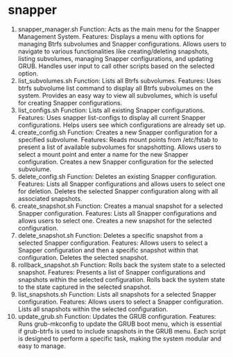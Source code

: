 # snapper
1. snapper_manager.sh
Function: Acts as the main menu for the Snapper Management System.
Features:
Displays a menu with options for managing Btrfs subvolumes and Snapper configurations.
Allows users to navigate to various functionalities like creating/deleting snapshots, listing subvolumes, managing Snapper configurations, and updating GRUB.
Handles user input to call other scripts based on the selected option.
2. list_subvolumes.sh
Function: Lists all Btrfs subvolumes.
Features:
Uses btrfs subvolume list command to display all Btrfs subvolumes on the system.
Provides an easy way to view all subvolumes, which is useful for creating Snapper configurations.
3. list_configs.sh
Function: Lists all existing Snapper configurations.
Features:
Uses snapper list-configs to display all current Snapper configurations.
Helps users see which configurations are already set up.
4. create_config.sh
Function: Creates a new Snapper configuration for a specified subvolume.
Features:
Reads mount points from /etc/fstab to present a list of available subvolumes for snapshotting.
Allows users to select a mount point and enter a name for the new Snapper configuration.
Creates a new Snapper configuration for the selected subvolume.
5. delete_config.sh
Function: Deletes an existing Snapper configuration.
Features:
Lists all Snapper configurations and allows users to select one for deletion.
Deletes the selected Snapper configuration along with all associated snapshots.
6. create_snapshot.sh
Function: Creates a manual snapshot for a selected Snapper configuration.
Features:
Lists all Snapper configurations and allows users to select one.
Creates a new snapshot for the selected configuration.
7. delete_snapshot.sh
Function: Deletes a specific snapshot from a selected Snapper configuration.
Features:
Allows users to select a Snapper configuration and then a specific snapshot within that configuration.
Deletes the selected snapshot.
8. rollback_snapshot.sh
Function: Rolls back the system state to a selected snapshot.
Features:
Presents a list of Snapper configurations and snapshots within the selected configuration.
Rolls back the system state to the state captured in the selected snapshot.
9. list_snapshots.sh
Function: Lists all snapshots for a selected Snapper configuration.
Features:
Allows users to select a Snapper configuration.
Lists all snapshots within the selected configuration.
10. update_grub.sh
Function: Updates the GRUB configuration.
Features:
Runs grub-mkconfig to update the GRUB boot menu, which is essential if grub-btrfs is used to include snapshots in the GRUB menu.
Each script is designed to perform a specific task, making the system modular and easy to manage.
